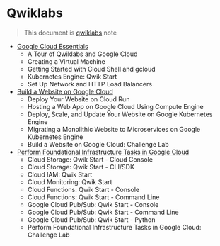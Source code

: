 # Qwiklabs

> This document is [qwiklabs](https://www.qwiklabs.com) note

- [Google Cloud Essentials](./Google-Cloud-Essentials.md)
  - A Tour of Qwiklabs and Google Cloud
  - Creating a Virtual Machine
  - Getting Started with Cloud Shell and gcloud
  - Kubernetes Engine: Qwik Start
  - Set Up Network and HTTP Load Balancers
- [Build a Website on Google Cloud](./Build-a-Website-on-Google-Cloud.md)
  - Deploy Your Website on Cloud Run
  - Hosting a Web App on Google Cloud Using Compute Engine
  - Deploy, Scale, and Update Your Website on Google Kubernetes Engine
  - Migrating a Monolithic Website to Microservices on Google Kubernetes Engine
  - Build a Website on Google Cloud: Challenge Lab
- [Perform Foundational Infrastructure Tasks in Google Cloud](./Perform-Foundational-Infrastructure-Tasks-in-Google-Cloud.md)
  - Cloud Storage: Qwik Start - Cloud Console
  - Cloud Storage: Qwik Start - CLI/SDK
  - Cloud IAM: Qwik Start
  - Cloud Monitoring: Qwik Start
  - Cloud Functions: Qwik Start - Console
  - Cloud Functions: Qwik Start - Command Line
  - Google Cloud Pub/Sub: Qwik Start - Console
  - Google Cloud Pub/Sub: Qwik Start - Command Line
  - Google Cloud Pub/Sub: Qwik Start - Python
  - Perform Foundational Infrastructure Tasks in Google Cloud: Challenge Lab
